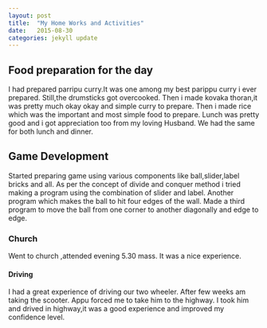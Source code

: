 ```yaml
---
layout: post
title:  "My Home Works and Activities"
date:   2015-08-30 
categories: jekyll update
---
```


 
 
 <h2>Food preparation for the day</h2>
 <p> 
 I had prepared parripu curry.It was one among my best parippu curry i ever prepared.
 Still,the drumsticks got overcooked.
 Then i made kovaka thoran,it was pretty much okay okay and simple curry to prepare.
 Then i made rice which was the important and most simple food to prepare.
 Lunch was pretty good and i got appreciation too from my loving Husband.
 We had the same for both lunch and dinner.
 </p>
 
 <h2>Game Development</h2>
 <p>
 Started preparing game using various components like ball,slider,label bricks and all.
 As per the concept of divide and conquer method i tried making a program using the 
 combination of slider and label.
 Another program which makes the ball to hit four edges of the wall.
 Made a third program to move the ball from one corner to another diagonally and edge to edge.
 </p>
 
 <h3>Church</h3>
 <p>
 Went to church ,attended evening 5.30 mass.
 It was a nice experience.
 </p>
 
 <h4>Driving</h4>
 <p>
 I had a great experience of driving our two wheeler.
 After few weeks am taking the scooter.
 Appu forced me to take him to the highway.
 I took him and drived in highway,it was a good experience 
 and improved my confidence level.
 </p>
 
 
  
  
 
 

